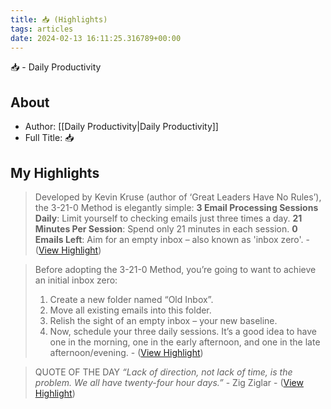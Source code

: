 ```yaml
---
title: 📥 (Highlights)
tags: articles
date: 2024-02-13 16:11:25.316789+00:00
---
```

📥 - Daily Productivity

## About
- Author: [[Daily Productivity|Daily Productivity]]
- Full Title: 📥

## My Highlights
> Developed by Kevin Kruse (author of ‘Great Leaders Have No Rules’), the 3-21-0 Method is elegantly simple:
> **3 Email Processing Sessions Daily**: Limit yourself to checking emails just three times a day.
> **21 Minutes Per Session**: Spend only 21 minutes in each session.
> **0 Emails Left**: Aim for an empty inbox – also known as 'inbox zero'.
\-  ([View Highlight](https://read.readwise.io/read/01hphkags1hpjc9a1h52t719fm))

> Before adopting the 3-21-0 Method, you’re going to want to achieve an initial inbox zero:
> 1. Create a new folder named “Old Inbox”.
> 2. Move all existing emails into this folder.
> 3. Relish the sight of an empty inbox – your new baseline.
> 4. Now, schedule your three daily sessions. It’s a good idea to have one in the morning, one in the early afternoon, and one in the late afternoon/evening.
\-  ([View Highlight](https://read.readwise.io/read/01hphkpcqfvd7tzhaxt8zygd72))

> QUOTE OF THE DAY
> *“*Lack of direction, not lack of time, is the problem. We all have twenty-four hour days.*”* - Zig Ziglar
\-  ([View Highlight](https://read.readwise.io/read/01hphkpp3ygt5an1zn37tsj89x))

